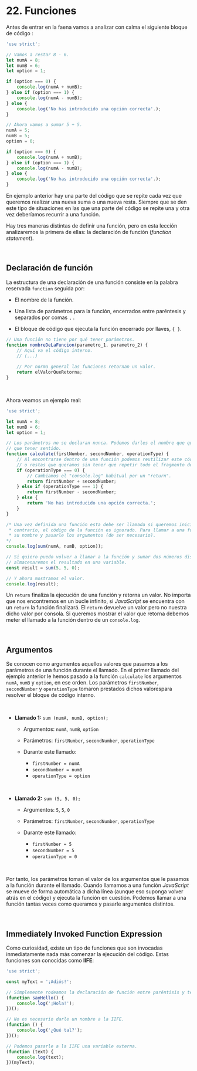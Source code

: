 
# 22. Funciones

Antes de entrar en la faena vamos a analizar con calma el siguiente bloque de código :

```javascript
'use strict';

// Vamos a restar 8 - 6.
let numA = 8;
let numB = 6;
let option = 1;

if (option === 0) {
    console.log(numA + numB);
} else if (option === 1) {
    console.log(numA - numB);
} else {
    console.log('No has introducido una opción correcta'.);
}

// Ahora vamos a sumar 5 + 5.
numA = 5;
numB = 5;
option = 0;

if (option === 0) {
    console.log(numA + numB);
} else if (option === 1) {
    console.log(numA - numB);
} else {
    console.log('No has introducido una opción correcta'.);
}
```

En ejemplo anterior hay una parte del código que se repite cada vez que queremos realizar una nueva suma o una nueva resta. Siempre que se den este tipo de situaciones en las que una parte del código se repite una y otra vez deberíamos recurrir a una función. 

Hay tres maneras distintas de definir una función, pero en esta lección analizaremos la primera de ellas: la declaración de función (*function statement*).

&nbsp;

## Declaración de función

La estructura de una declaración de una función consiste en la palabra reservada `function` seguida por:

-   El nombre de la función.

-   Una lista de parámetros para la función, encerrados entre paréntesis y separados por comas `,` .

-   El bloque de código que ejecuta la función encerrado por llaves, `{ }`.

```javascript
// Una función no tiene por qué tener parámetros.
function nombreDeLaFuncion(parametro_1, parametro_2) {
    // Aquí va el código interno.
    // (...)
    
    // Por norma general las funciones retornan un valor.
    return elValorQueRetorna;
}
```

&nbsp;

Ahora veamos un ejemplo real:

```javascript
'use strict';

let numA = 8;
let numB = 6;
let option = 1;

// Los parámetros no se declaran nunca. Podemos darles el nombre que queramos, pero tiene
// que tener sentido. 
function calculate(firstNumber, secondNumber, operationType) {
    // Al encontrarse dentro de una función podemos reutilizar este código para realizar las sumas
    // o restas que queramos sin tener que repetir todo el fragmento de código una y otra vez.
    if (operationType === 0) {
        // Cambiamos el "console.log" habitual por un "return".
        return firstNumber + secondNumber;
    } else if (operationType === 1) {
        return firstNumber - secondNumber;
    } else {
        return 'No has introducido una opción correcta.';
    }
}

/* Una vez definida una función esta debe ser llamada si queremos iniciar su ejecución, de lo
 * contrario, el código de la función es ignorado. Para llamar a una función basta con escribir
 * su nombre y pasarle los argumentos (de ser necesario).
*/
console.log(sum(numA, numB, option));

// Si quiero puedo volver a llamar a la función y sumar dos números distintos. En este caso 
// almacenaremos el resultado en una variable.
const result = sum(5, 5, 0);

// Y ahora mostramos el valor.
console.log(result);
```

Un `return` finaliza la ejecución de una función y retorna un valor. No importa que nos encontremos en un bucle infinito, si *JavaScript* se encuentra con un `return` la función finalizará. El `return` devuelve un valor pero no nuestra dicho valor por consola. Si queremos mostrar el valor que retorna debemos meter el llamado a la función dentro de un `console.log`. 

&nbsp;

## Argumentos

Se conocen como argumentos aquellos valores que pasamos a los parámetros de una función durante el llamado. En el primer llamado del ejemplo anterior le hemos pasado a la función `calculate` los argumentos `numA`, `numB` y `option`, en ese orden. Los parámetros `firstNumber`, `secondNumber` y `operationType` tomaron prestados dichos valorespara resolver el bloque de código interno.

&nbsp;

- **Llamado 1:** `sum (numA, numB, option);`  

  - Argumentos: `numA`, `numB`, `option`
  
  - Parámetros: `firstNumber`, `secondNumber`, `operationType` 

  - Durante este llamado:
    - `firstNumber = numA`
    - `secondNumber = numB` 
    - `operationType = option` 

&nbsp;

- **Llamado 2:** `sum (5, 5, 0);`

  - Argumentos: `5`, `5`, `0`
  
  - Parámetros: `firstNumber`, `secondNumber`, `operationType` 

  - Durante este llamado:
    - `firstNumber = 5`
    - `secondNumber = 5` 
    - `operationType = 0` 


&nbsp;

Por tanto, los parámetros toman el valor de los argumentos que le pasamos a la función durante el llamado. Cuando llamamos a una función *JavaScript* se mueve de forma automática a dicha línea (aunque eso suponga volver atrás en el código) y ejecuta la función en cuestión. Podemos llamar a una función tantas veces como queramos y pasarle argumentos distintos. 

&nbsp;

## Immediately Invoked Function Expression

Como curiosidad, existe un tipo de funciones que son invocadas inmediatamente nada más comenzar la ejecución del código. Estas funciones son conocidas como **IIFE**:

```javascript
'use strict';

const myText = '¡Adiós!';

// Simplemente rodeamos la declaración de función entre paréntisis y terminamos con "()".
(function sayHello() {
    console.log('¡Hola!');
})();

// No es necesario darle un nombre a la IIFE.
(function () {
    console.log('¿Qué tal?');
})();

// Podemos pasarle a la IIFE una variable externa.
(function (text) {
    console.log(text);
})(myText);
```


